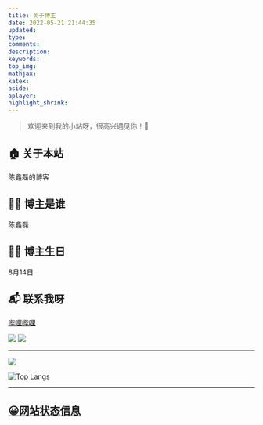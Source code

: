 ```yaml
---
title: 关于博主
date: 2022-05-21 21:44:35
updated:
type:
comments:
description:
keywords:
top_img:
mathjax:
katex:
aside:
aplayer:
highlight_shrink:
---
```



> 欢迎来到我的小站呀，很高兴遇见你！🤝
## 🏠 关于本站
陈鑫磊的博客
## 👨‍💻 博主是谁
陈鑫磊
## 👨‍💻 博主生日
8月14日
<!-- ## ⛹ 兴趣爱好 -->
## 📬 联系我呀
[哔哩哔哩](https://space.bilibili.com/514753559)

![](https://img.shields.io/badge/dynamic/json?color=yellow&label=star&query=stars&url=https%3A%2F%2Fapi.github-star-counter.workers.dev%2Fuser%2Fcxl2020MC)
![](https://img.shields.io/badge/dynamic/json?color=inactive&label=fork&query=forks&url=https%3A%2F%2Fapi.github-star-counter.workers.dev%2Fuser%2Fcxl2020MC)

---------------------------------------

![](https://github-readme-stats.vercel.app/api?username=cxl2020MC&show_icons=true&icon_color=CE1D2D&text_color=718096&bg_color=ffffff&hide_title=true)

[![Top Langs](https://github-readme-stats.vercel.app/api/top-langs/?username=cxl2020MC&a&layout=compact)](https://github.com/anuraghazra/github-readme-stats)

---------------------------------------
## [😀网站状态信息](https://stats.uptimerobot.com/8WJ06FjNZg)
